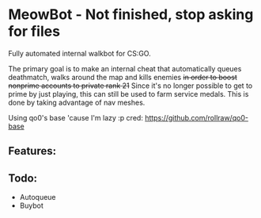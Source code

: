 # MeowBot - Not finished, stop asking for files
Fully automated internal walkbot for CS:GO.

The primary goal is to make an internal cheat that automatically queues deathmatch, walks around the map and kills enemies ~~in order to boost nonprime accounts to private rank 21~~ Since it's no longer possible to get to prime by just playing, this can still be used to farm service medals. This is done by taking advantage of nav meshes.


Using qo0's base 'cause I'm lazy :p
cred: https://github.com/rollraw/qo0-base

## Features:

## Todo:
* Autoqueue
* Buybot
